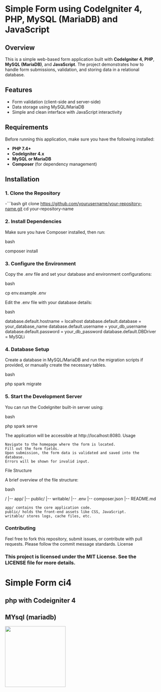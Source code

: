 # Simple Form using CodeIgniter 4, PHP, MySQL (MariaDB) and JavaScript

## Overview

This is a simple web-based form application built with **CodeIgniter 4**, **PHP**, **MySQL (MariaDB)**, and **JavaScript**. The project demonstrates how to handle form submissions, validation, and storing data in a relational database.

## Features

- Form validation (client-side and server-side)
- Data storage using MySQL/MariaDB
- Simple and clean interface with JavaScript interactivity

## Requirements

Before running this application, make sure you have the following installed:

- **PHP 7.4+**
- **CodeIgniter 4.x**
- **MySQL or MariaDB**
- **Composer** (for dependency management)


## Installation

### 1. Clone the Repository

-```bash
git clone https://github.com/yourusername/your-repository-name.git
cd your-repository-name

### 2. Install Dependencies

Make sure you have Composer installed, then run:

bash

composer install

### 3. Configure the Environment

Copy the .env file and set your database and environment configurations:

bash

cp env.example .env

Edit the .env file with your database details:

bash

database.default.hostname = localhost
database.default.database = your_database_name
database.default.username = your_db_username
database.default.password = your_db_password
database.default.DBDriver = MySQLi

### 4. Database Setup

Create a database in MySQL/MariaDB and run the migration scripts if provided, or manually create the necessary tables.

bash

php spark migrate

###  5. Start the Development Server

You can run the CodeIgniter built-in server using:

bash

php spark serve

The application will be accessible at http://localhost:8080.
Usage

    Navigate to the homepage where the form is located.
    Fill out the form fields.
    Upon submission, the form data is validated and saved into the database.
    Errors will be shown for invalid input.

File Structure

A brief overview of the file structure:

bash

/
|-- app/
|-- public/
|-- writable/
|-- .env
|-- composer.json
|-- README.md

    app/ contains the core application code.
    public/ holds the front-end assets like CSS, JavaScript.
    writable/ stores logs, cache files, etc.

### Contributing

Feel free to fork this repository, submit issues, or contribute with pull requests. Please follow the commit message standards.
License

### This project is licensed under the MIT License. See the LICENSE file for more details.
# Simple Form ci4

## php with Codeigniter 4 

## MYsql (mariadb)

<p float="left">

 <img src="https://user-images.githubusercontent.com/63108313/252425704-2bb103c6-78c9-4bf0-84d6-8c8979b10a3c.png" width="200" />

</p>

